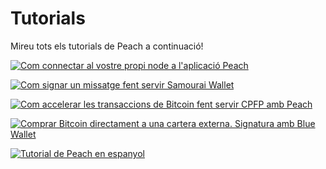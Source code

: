 # Tutorials

Mireu tots els tutorials de Peach a continuació!

[![Com connectar al vostre propi node a l'aplicació Peach](https://img.youtube.com/vi/xtvq2i3mIYg/0.jpg)](https://www.youtube.com/watch?v=xtvq2i3mIYg)

[![Com signar un missatge fent servir Samourai Wallet](https://img.youtube.com/vi/xgewSfhLgtY/0.jpg)](https://www.youtube.com/watch?v=xgewSfhLgtY)

[![Com accelerar les transaccions de Bitcoin fent servir CPFP amb Peach](https://img.youtube.com/vi/24OtQkL0CxU/0.jpg)](https://www.youtube.com/watch?v=24OtQkL0CxU)

[![Comprar Bitcoin directament a una cartera externa. Signatura amb Blue Wallet](https://img.youtube.com/vi/d3STuVfFWfQ/0.jpg)](https://www.youtube.com/watch?v=d3STuVfFWfQ)

[![Tutorial de Peach en espanyol](https://img.youtube.com/vi/sVwSzTVIe6s/0.jpg)](https://www.youtube.com/watch?v=sVwSzTVIe6s)
